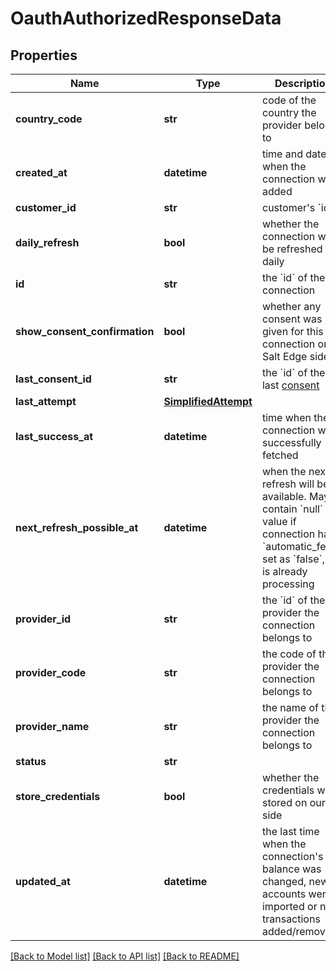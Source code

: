 # OauthAuthorizedResponseData

## Properties
Name | Type | Description | Notes
------------ | ------------- | ------------- | -------------
**country_code** | **str** | code of the country the provider belongs to | 
**created_at** | **datetime** | time and date when the connection was added | 
**customer_id** | **str** | customer&#x27;s &#x60;id&#x60; | 
**daily_refresh** | **bool** | whether the connection will be refreshed daily | 
**id** | **str** | the &#x60;id&#x60; of the connection | 
**show_consent_confirmation** | **bool** | whether any consent was given for this connection on Salt Edge side | 
**last_consent_id** | **str** | the &#x60;id&#x60; of the last [consent](#consents) | 
**last_attempt** | [**SimplifiedAttempt**](SimplifiedAttempt.md) |  | 
**last_success_at** | **datetime** | time when the connection was successfully fetched | 
**next_refresh_possible_at** | **datetime** | when the next refresh will be available. May contain &#x60;null&#x60; value if connection has &#x60;automatic_fetch&#x60; set as &#x60;false&#x60;, or is already processing | 
**provider_id** | **str** | the &#x60;id&#x60; of the provider the connection belongs to | 
**provider_code** | **str** | the code of the provider the connection belongs to | 
**provider_name** | **str** | the name of the provider the connection belongs to | 
**status** | **str** |  | 
**store_credentials** | **bool** | whether the credentials were stored on our side | 
**updated_at** | **datetime** | the last time when the connection&#x27;s balance was changed, new accounts were imported or new transactions added/removed | 

[[Back to Model list]](../README.md#documentation-for-models) [[Back to API list]](../README.md#documentation-for-api-endpoints) [[Back to README]](../README.md)


